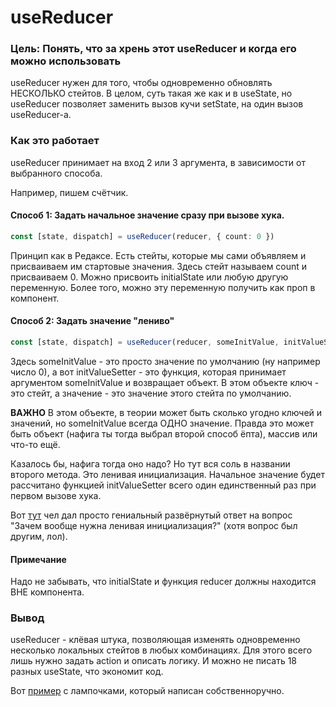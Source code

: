 # useReducer

### Цель: Понять, что за хрень этот useReducer и когда его можно использовать

useReducer нужен для того, чтобы одновременно обновлять НЕСКОЛЬКО стейтов. В целом, суть такая же как и в useState,
но useReducer позволяет заменить вызов кучи setState, на один вызов useReducer-а.

### Как это работает
useReducer принимает на вход 2 или 3 аргумента, в зависимости от выбранного способа.

Например, пишем счётчик.

#### Способ 1: Задать начальное значение сразу при вызове хука.

 ```ts
 const [state, dispatch] = useReducer(reducer, { count: 0 })
```

Принцип как в Редаксе. Есть стейты, которые мы сами объявляем и присваиваем им стартовые значения.
Здесь стейт называем count и присваиваем 0.
Можно присвоить initialState или любую другую переменную. Более того, можно эту переменную получить 
как проп в компонент.

#### Способ 2: Задать значение "лениво"

```ts
const [state, dispatch] = useReducer(reducer, someInitValue, initValueSetter)
```

Здесь someInitValue - это просто значение по умолчанию (ну например число 0), а вот initValueSetter - это
функция, которая принимает аргументом someInitValue и возвращает объект. В этом объекте ключ - это стейт, 
а значение - это значение этого стейта по умолчанию.

**ВАЖНО** В этом объекте, в теории может быть сколько угодно ключей и значений, но someInitValue всегда 
ОДНО значение. Правда это может быть объект (нафига ты тогда выбрал второй способ ёпта), массив или 
что-то ещё.

Казалось бы, нафига тогда оно надо? Но тут вся соль в названии второго метода. Это ленивая инициализация.
Начальное значение будет рассчитано функцией initValueSetter всего один единственный раз при первом вызове
хука.

Вот [тут](https://stackoverflow.com/a/62505353/19995759) чел дал просто гениальный развёрнутый ответ 
на вопрос "Зачем вообще нужна ленивая инициализация?" (хотя вопрос был другим, лол).

#### Примечание

Надо не забывать, что initialState и функция reducer должны находится ВНЕ компонента. 

### Вывод

useReducer - клёвая штука, позволяющая изменять одновременно несколько локальных стейтов в любых комбинациях. Для
этого всего лишь нужно задать action и описать логику. И можно не писать 18 разных useState, что экономит код.

Вот [пример](https://codepen.io/limhill/pen/BaxWVRo) с лампочками, который написан собственноручно.